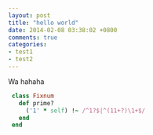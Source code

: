 ```yaml
---
layout: post
title: "hello world"
date: 2014-02-08 03:38:02 +0800
comments: true
categories: 
- test1
- test2
---
```

Wa hahaha
``` ruby Discover if a number is prime 
 class Fixnum
   def prime?
     ('1' * self) !~ /^1?$|^(11+?)\1+$/
   end
 end
```
